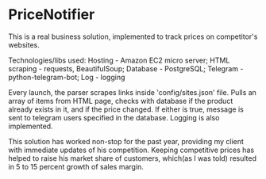 # PriceNotifier
This is a real business solution, implemented to track prices on competitor's websites.

Technologies/libs used:
Hosting - Amazon EC2 micro server;
HTML scraping - requests, BeautifulSoup;
Database - PostgreSQL;
Telegram - python-telegram-bot;
Log - logging

Every launch, the parser scrapes links inside 'config/sites.json' file. Pulls an array of items from HTML page, checks with database if the product already exists in it, and if the price changed. If either is true, message is sent to telegram users specified in the database. Logging is also implemented. 

This solution has worked non-stop for the past year, providing my client with immediate updates of his competition. Keeping competitive prices has helped to raise his market share of customers, which(as I was told) resulted in 5 to 15 percent growth of sales margin.

 <!-- sudo crontab set to
*/30 5-20 * * * /bin/python3 /git-projects/PriceNotifier/Run.py >/dev/null 2>&1 -->
